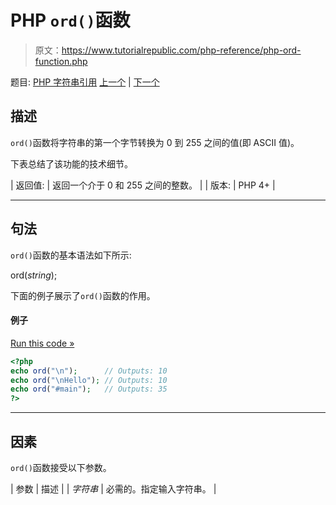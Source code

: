 # PHP `ord()`函数

> 原文：<https://www.tutorialrepublic.com/php-reference/php-ord-function.php>

题目: [PHP 字符串引用](php-string-functions.php) [上一个](php-number-format-function.php) | [下一个](php-parse-str-function.php)

## 描述

`ord()`函数将字符串的第一个字节转换为 0 到 255 之间的值(即 ASCII 值)。

下表总结了该功能的技术细节。

| 返回值: | 返回一个介于 0 和 255 之间的整数。 |
| 版本: | PHP 4+ |

* * *

## 句法

`ord()`函数的基本语法如下所示:

ord(*string*);

下面的例子展示了`ord()`函数的作用。

#### 例子

[Run this code »](../codelab.php?topic=php&file=convert-the-first-byte-of-a-string-to-ascii-value "Run this code to view the output")

```php
<?php
echo ord("\n");      // Outputs: 10
echo ord("\nHello"); // Outputs: 10
echo ord("#main");   // Outputs: 35
?>
```

* * *

## 因素

`ord()`函数接受以下参数。

| 参数 | 描述 |
| *字符串* | 必需的。指定输入字符串。 |